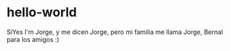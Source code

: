 # hello-world
SiYes
I'm Jorge, y me dicen Jorge, pero mi familia me llama Jorge, Bernal para los amigos :)
